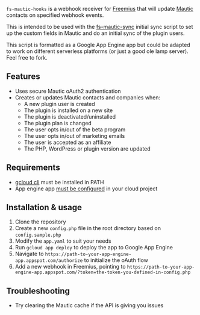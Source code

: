 `fs-mautic-hooks` is a webhook receiver for [Freemius](https://freemius.com/) that will update [Mautic](https://www.mautic.org/) contacts on specified webhook events.

This is intended to be used with the [fs-mautic-sync](https://github.com/koen12344/fs-mautic-sync) initial sync script to set up the custom fields in Mautic and do an initial sync of the plugin users.

This script is formatted as a Google App Engine app but could be adapted to work on different serverless platforms (or just a good ole lamp server). Feel free to fork.

## Features
* Uses secure Mautic oAuth2 authentication
* Creates or updates Mautic contacts and companies when:
  * A new plugin user is created
  * The plugin is installed on a new site
  * The plugin is deactivated/uninstalled
  * The plugin plan is changed
  * The user opts in/out of the beta program
  * The user opts in/out of marketing emails
  * The user is accepted as an affiliate
  * The PHP, WordPress or plugin version are updated

## Requirements
* [gcloud cli](https://cloud.google.com/sdk/docs/install) must be installed in PATH
* App engine app [must be configured](https://cloud.google.com/sdk/gcloud/reference/app/create) in your cloud project

## Installation & usage
1. Clone the repository
2. Create a new `config.php` file in the root directory based on `config.sample.php`
3. Modify the `app.yaml` to suit your needs
4. Run `gcloud app deploy` to deploy the app to Google App Engine
5. Navigate to `https://path-to-your-app-engine-app.appspot.com/authorize` to initialize the oAuth flow
6. Add a new webhook in Freemius, pointing to `https://path-to-your-app-engine-app.appspot.com/?token=the-token-you-defined-in-config.php`

## Troubleshooting
* Try clearing the Mautic cache if the API is giving you issues